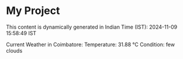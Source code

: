 # My Project

This content is dynamically generated in Indian Time (IST): 2024-11-09 15:58:49 IST


Current Weather in Coimbatore:
Temperature: 31.88 °C
Condition: few clouds
